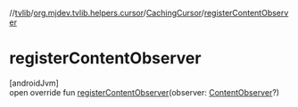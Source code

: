//[tvlib](../../../index.md)/[org.mjdev.tvlib.helpers.cursor](../index.md)/[CachingCursor](index.md)/[registerContentObserver](register-content-observer.md)

# registerContentObserver

[androidJvm]\
open override fun [registerContentObserver](register-content-observer.md)(observer: [ContentObserver](https://developer.android.com/reference/kotlin/android/database/ContentObserver.html)?)
